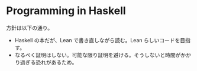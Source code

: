 # Programming in Haskell

方針は以下の通り。

* Haskell の本だが、Lean で書き直しながら読む。Lean らしいコードを目指す。
* なるべく証明はしない。可能な限り証明を避ける。そうしないと時間がかかり過ぎる恐れがあるため。
